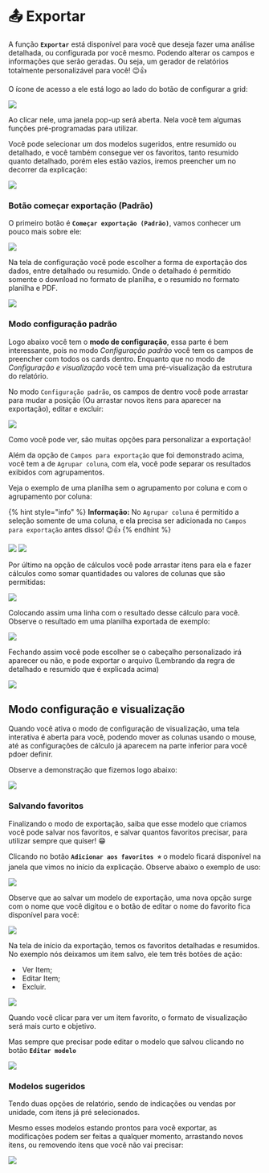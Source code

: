 # 📤 Exportar

A função **`Exportar`** está disponível para você que deseja fazer uma análise detalhada, ou configurada por você mesmo. Podendo alterar os campos e informações que serão  geradas. Ou seja, um gerador de relatórios totalmente personalizável para você! 😉👍

O ícone de acesso a ele está logo ao lado do botão de configurar a grid:

![](/erp-v2/assets/exportar_aba_vendas.png)

Ao clicar nele, uma janela pop-up será aberta. Nela você tem algumas funções pré-programadas para utilizar.

Você pode selecionar um dos modelos sugeridos, entre resumido ou detalhado, e você também consegue ver os favoritos, tanto resumido quanto detalhado, porém eles estão vazios, iremos preencher um no decorrer da explicação:

![](/erp-v2/assets/exportar_aba_vendas_janela.png)

### Botão começar exportação (Padrão) 

O primeiro botão é **`Começar exportação (Padrão)`**, vamos conhecer um pouco mais sobre ele:

![](/erp-v2/assets/exportar_aba_vendas_janela.gif)

Na tela de configuração você pode escolher a forma de exportação dos dados, entre detalhado ou resumido. Onde o detalhado é permitido somente o download no formato de planilha, e o resumido no formato planilha e PDF.

![](/erp-v2/assets/exportar_aba_vendas_plan_pdf.gif)

### Modo configuração padrão

Logo abaixo você tem o **modo de configuração**, essa parte é bem interessante, pois no modo *Configuração padrão* você tem os campos de preencher com todos os cards dentro. Enquanto que no modo de *Configuração e visualização* você tem uma pré-visualização da estrutura do relatório.

No modo `Configuração padrão`, os campos de dentro você pode arrastar para mudar a posição (Ou arrastar novos itens para aparecer na exportação), editar e excluir:

![](/erp-v2/assets/exportar_aba_config_padrao.gif)

Como você pode ver, são muitas opções para personalizar a exportação!

Além da opção de `Campos para exportação` que foi demonstrado acima, você tem a de `Agrupar coluna`, com ela, você pode separar os resultados exibidos com agrupamentos.

Veja o exemplo de uma planilha sem o agrupamento por coluna e com o agrupamento por coluna:

{% hint style="info" %}
**Informação:** No `Agrupar coluna` é permitido a seleção somente de uma coluna, e ela precisa ser adicionada no `Campos para exportação` antes disso!  😉👍
{% endhint %}

![](/erp-v2/assets/exportar_aba_plan_padrao.png)
![](/erp-v2/assets/exportar_aba_plan_agrupar.png)

Por último na opção de cálculos você pode arrastar itens para ela e fazer cálculos como somar quantidades ou valores de colunas que são permitidas:

![](/erp-v2/assets/exportar_aba_plan_calc.png)

Colocando assim uma linha com o resultado desse cálculo para você. Observe o resultado em uma planilha exportada de exemplo:

![](/erp-v2/assets/exportar_aba_plan_calculo.png)

Fechando assim você pode escolher se o cabeçalho personalizado irá aparecer ou não, e pode exportar o arquivo (Lembrando da regra de detalhado e resumido que é explicada acima)

![](/erp-v2/assets/exportar_aba_calc_exportar.gif)

## Modo configuração e visualização

Quando você ativa o modo de configuração de visualização, uma tela interativa é aberta para você, podendo mover as colunas usando o mouse, até as configurações de cálculo já aparecem na parte inferior  para você pdoer definir.

Observe a demonstração que fizemos logo abaixo:

![](/erp-v2/assets/exportar_aba_modo_visual.gif)

### Salvando favoritos

Finalizando o modo de exportação, saiba que esse modelo que criamos você pode salvar nos favoritos, e salvar quantos favoritos precisar, para utilizar sempre que quiser! 😁

Clicando no botão **`Adicionar aos favoritos ⭐`** o modelo ficará disponível na janela que vimos no início da explicação. Observe abaixo o exemplo de uso:

![](/erp-v2/assets/exportar_aba_salvar_fav.gif)

Observe que ao salvar um modelo de exportação, uma nova opção surge com o nome que você digitou e o botão de editar o nome do favorito fica disponível para você:

![](/erp-v2/assets/exportar_edit_nome.png)

Na tela de início da exportação, temos os favoritos detalhadas e resumidos. No exemplo nós deixamos um item salvo, ele tem três botões de ação:

- <img src="/erp-v2/assets/icon_ver_item.png" alt="" data-size="line"> Ver Item;
- <img src="/erp-v2/assets/icon_editar_item.png" alt="" data-size="line"> Editar Item;
- <img src="/erp-v2/assets/icon_excluir.png" alt="" data-size="line"> Excluir.

![](/erp-v2/assets/exportar_favoritos.png)

Quando você clicar para ver um item favorito, o formato de visualização será mais curto e objetivo.

Mas sempre que precisar pode editar o modelo que salvou clicando no botão **`Editar modelo`**

![](/erp-v2/assets/exportar_favoritos_editar.png)

### Modelos sugeridos

Tendo duas opções de relatório, sendo de indicações ou vendas por unidade, com itens já pré selecionados. 

Mesmo esses modelos estando prontos para você exportar, as modificações podem ser feitas a qualquer momento, arrastando novos itens, ou removendo itens que você não vai precisar:

![](/erp-v2/assets/exportar_aba_salvar_fav.gif)